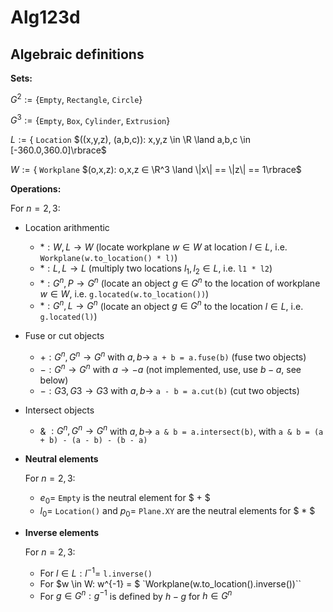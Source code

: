 # Alg123d

## Algebraic definitions

**Sets:**

$G^2 := \lbrace$`Empty`, `Rectangle`, `Circle`$\rbrace$

$G^3 := \lbrace$`Empty`, `Box`, `Cylinder`, `Extrusion`$\rbrace$

$L  := \lbrace$ `Location` $((x,y,z), (a,b,c)): x,y,z \in \R \land a,b,c \in [-360.0,360.0]\rbrace$

$W  := \lbrace$ `Workplane` $(o,x,z): o,x,z ∈ \R^3 \land \|x\| == \|z\| == 1\rbrace$

**Operations:**

For $n = 2, 3$:

- Location arithmentic
    - $*: W,L \rightarrow W$   (locate workplane $w \in W$ at location $l \in L$, i.e. `Workplane(w.to_location() * l)`)
    - $*: L,L \rightarrow L$   (multiply two locations $l_1, l_2 \in L$, i.e. `l1 * l2`)
    - $*: G^n,P \rightarrow G^n$  (locate an object $g \in G^n$ to the location of workplane $w \in W$, i.e. `g.located(w.to_location())`)
    - $*: G^n,L \rightarrow G^n$  (locate an object $g \in G^n$ to the location $l \in L$, i.e. `g.located(l)`)

- Fuse or cut objects
    - $+: G^n, G^n \rightarrow G^n$  with $a, b \rightarrow$ `a + b = a.fuse(b)` (fuse two objects)
    - $-: G^n \rightarrow G^n$ with $a \rightarrow -a$ (not implemented, use, use $b - a$, see below)
    - $-: G3, G3 \rightarrow G3$ with $a, b \rightarrow$ `a - b = a.cut(b)` (cut two objects)

- Intersect objects
    - &amp; $: G^n, G^n \rightarrow G^n$ with $a, b \rightarrow$ `a & b = a.intersect(b)`, with `a & b = (a + b) - (a - b) - (b - a)`

- **Neutral elements**

    For $n = 2, 3$:

    - $e_0 =$ `Empty` is the neutral element for $ + $
    - $l_0 =$ `Location()` and $p_0 =$ `Plane.XY` are the neutral elements for $ * $

- **Inverse elements**

    For $n = 2, 3$:

    - For $l \in L: l^{-1} =$ `l.inverse()`
    - For $w \in W: w^{-1} = $ `Workplane(w.to_location().inverse())``
    - For $g \in G^n: g^{-1}$ is defined by $h - g$ for $h \in G^n$
